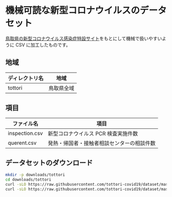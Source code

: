 # 機械可読な新型コロナウイルスのデータセット

[鳥取県の新型コロナウイルス感染症特設サイト](https://www.pref.tottori.lg.jp/item/1197213.htm)をもとにして機械で扱いやすいように CSV に加工したものです。

## 地域

| ディレクトリ名 | 地域       |
| -------------- | ---------- |
| tottori        | 鳥取県全域 |

## 項目

| ファイル名     | 項目                                       |
| -------------- | ------------------------------------------ |
| inspection.csv | 新型コロナウイルス PCR 検査実施件数        |
| querent.csv    | 発熱・帰国者・接触者相談センターの相談件数 |

## データセットのダウンロード

```sh
mkdir -p downloads/tottori
cd downloads/tottori
curl -sLO https://raw.githubusercontent.com/tottori-covid19/dataset/master/tottori/inspection.csv
curl -sLO https://raw.githubusercontent.com/tottori-covid19/dataset/master/tottori/querent.csv
```
